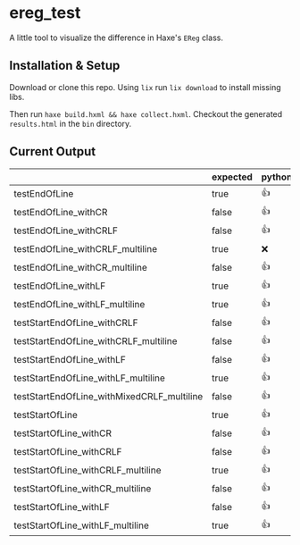 # ereg_test

A little tool to visualize the difference in Haxe's `EReg` class.

## Installation & Setup

Download or clone this repo. Using `lix` run `lix download` to install missing libs.

Then run `haxe build.hxml && haxe collect.hxml`. Checkout the generated `results.html` in the `bin` directory.

## Current Output

<table>
    <thead>
        <tr>
            <th></th>
            <th>expected</th>
            <th>python/re</th>
            <th>php/PCRE</th>
            <th>js/RegExp</th>
            <th>neko/PCRE</th>
            <th>hl/PCRE</th>
        </tr>
    </thead>
    <tbody>
        <tr>
            <td>testEndOfLine</td>
            <td>true</td>
            <td data-matched="true">👍</td>
            <td data-matched="true">👍</td>
            <td data-matched="true">👍</td>
            <td data-matched="true">👍</td>
            <td data-matched="true">👍</td>
        </tr>
        <tr>
            <td>testEndOfLine_withCR</td>
            <td>false</td>
            <td data-matched="true">👍</td>
            <td data-matched="true">👍</td>
            <td data-matched="true">👍</td>
            <td data-matched="true">👍</td>
            <td data-matched="true">👍</td>
        </tr>
        <tr>
            <td>testEndOfLine_withCRLF</td>
            <td>false</td>
            <td data-matched="true">👍</td>
            <td data-matched="true">👍</td>
            <td data-matched="true">👍</td>
            <td data-matched="true">👍</td>
            <td data-matched="true">👍</td>
        </tr>
        <tr>
            <td>testEndOfLine_withCRLF_multiline</td>
            <td>true</td>
            <td data-matched="false">❌</td>
            <td data-matched="false">❌</td>
            <td data-matched="true">👍</td>
            <td data-matched="false">❌</td>
            <td data-matched="false">❌</td>
        </tr>
        <tr>
            <td>testEndOfLine_withCR_multiline</td>
            <td>false</td>
            <td data-matched="true">👍</td>
            <td data-matched="true">👍</td>
            <td data-matched="false">❌abc</td>
            <td data-matched="true">👍</td>
            <td data-matched="true">👍</td>
        </tr>
        <tr>
            <td>testEndOfLine_withLF</td>
            <td>true</td>
            <td data-matched="true">👍</td>
            <td data-matched="true">👍</td>
            <td data-matched="false">❌</td>
            <td data-matched="true">👍</td>
            <td data-matched="true">👍</td>
        </tr>
        <tr>
            <td>testEndOfLine_withLF_multiline</td>
            <td>true</td>
            <td data-matched="true">👍</td>
            <td data-matched="true">👍</td>
            <td data-matched="true">👍</td>
            <td data-matched="true">👍</td>
            <td data-matched="true">👍</td>
        </tr>
        <tr>
            <td>testStartEndOfLine_withCRLF</td>
            <td>false</td>
            <td data-matched="true">👍</td>
            <td data-matched="true">👍</td>
            <td data-matched="true">👍</td>
            <td data-matched="true">👍</td>
            <td data-matched="true">👍</td>
        </tr>
        <tr>
            <td>testStartEndOfLine_withCRLF_multiline</td>
            <td>false</td>
            <td data-matched="true">👍</td>
            <td data-matched="true">👍</td>
            <td data-matched="false">❌abc</td>
            <td data-matched="true">👍</td>
            <td data-matched="true">👍</td>
        </tr>
        <tr>
            <td>testStartEndOfLine_withLF</td>
            <td>false</td>
            <td data-matched="true">👍</td>
            <td data-matched="true">👍</td>
            <td data-matched="true">👍</td>
            <td data-matched="true">👍</td>
            <td data-matched="true">👍</td>
        </tr>
        <tr>
            <td>testStartEndOfLine_withLF_multiline</td>
            <td>true</td>
            <td data-matched="true">👍</td>
            <td data-matched="true">👍</td>
            <td data-matched="true">👍</td>
            <td data-matched="true">👍</td>
            <td data-matched="true">👍</td>
        </tr>
        <tr>
            <td>testStartEndOfLine_withMixedCRLF_multiline</td>
            <td>false</td>
            <td data-matched="true">👍</td>
            <td data-matched="true">👍</td>
            <td data-matched="false">❌abc</td>
            <td data-matched="true">👍</td>
            <td data-matched="true">👍</td>
        </tr>
        <tr>
            <td>testStartOfLine</td>
            <td>true</td>
            <td data-matched="true">👍</td>
            <td data-matched="true">👍</td>
            <td data-matched="true">👍</td>
            <td data-matched="true">👍</td>
            <td data-matched="true">👍</td>
        </tr>
        <tr>
            <td>testStartOfLine_withCR</td>
            <td>false</td>
            <td data-matched="true">👍</td>
            <td data-matched="true">👍</td>
            <td data-matched="true">👍</td>
            <td data-matched="true">👍</td>
            <td data-matched="true">👍</td>
        </tr>
        <tr>
            <td>testStartOfLine_withCRLF</td>
            <td>false</td>
            <td data-matched="true">👍</td>
            <td data-matched="true">👍</td>
            <td data-matched="true">👍</td>
            <td data-matched="true">👍</td>
            <td data-matched="true">👍</td>
        </tr>
        <tr>
            <td>testStartOfLine_withCRLF_multiline</td>
            <td>true</td>
            <td data-matched="true">👍</td>
            <td data-matched="true">👍</td>
            <td data-matched="true">👍</td>
            <td data-matched="true">👍</td>
            <td data-matched="true">👍</td>
        </tr>
        <tr>
            <td>testStartOfLine_withCR_multiline</td>
            <td>false</td>
            <td data-matched="true">👍</td>
            <td data-matched="true">👍</td>
            <td data-matched="false">❌abc</td>
            <td data-matched="true">👍</td>
            <td data-matched="true">👍</td>
        </tr>
        <tr>
            <td>testStartOfLine_withLF</td>
            <td>false</td>
            <td data-matched="true">👍</td>
            <td data-matched="true">👍</td>
            <td data-matched="true">👍</td>
            <td data-matched="true">👍</td>
            <td data-matched="true">👍</td>
        </tr>
        <tr>
            <td>testStartOfLine_withLF_multiline</td>
            <td>true</td>
            <td data-matched="true">👍</td>
            <td data-matched="true">👍</td>
            <td data-matched="true">👍</td>
            <td data-matched="true">👍</td>
            <td data-matched="true">👍</td>
        </tr>
    </tbody>
</table>